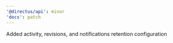 ```yaml
---
'@directus/api': minor
'docs': patch
---
```


Added activity, revisions, and notifications retention configuration
